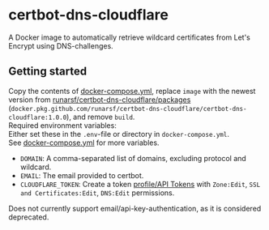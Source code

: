 # certbot-dns-cloudflare
A Docker image to automatically retrieve wildcard certificates from Let's Encrypt using DNS-challenges.

## Getting started
Copy the contents of [docker-compose.yml](./docker-compose.yml), replace `image` with the newest version from [runarsf/certbot-dns-cloudflare/packages](https://github.com/runarsf/certbot-dns-cloudflare/packages) (`docker.pkg.github.com/runarsf/certbot-dns-cloudflare/certbot-dns-cloudflare:1.0.0`), and remove `build`.\
Required environment variables:<br />
Either set these in the `.env`-file or directory in `docker-compose.yml`.<br />
See [docker-compose.yml](./docker-compose.yml) for more variables.
  - `DOMAIN`: A comma-separated list of domains, excluding protocol and wildcard.
  - `EMAIL`: The email provided to certbot.
  - `CLOUDFLARE_TOKEN`: Create a token [profile/API Tokens](https://dash.cloudflare.com/profile/api-tokens) with `Zone:Edit`, `SSL and Certificates:Edit`, `DNS:Edit` permissions.

Does not currently support email/api-key-authentication, as it is considered deprecated.
